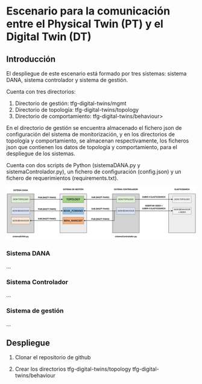 # Escenario para la comunicación entre el Physical Twin (PT) y el Digital Twin (DT)
## Introducción
El despliegue de este escenario está formado por tres sistemas: sistema DANA, sistema controlador y sistema de gestión. 

Cuenta con tres directorios:
1. Directorio de gestión: tfg-digital-twins/mgmt
2. Directorio de topología: tfg-digital-twins/topology
3. Directorio de comportamiento: tfg-digital-twins/behaviour>

En el directorio de gestión se encuentra almacenado el fichero json de configuración del sistema de monitorización, y en los directorios de topología y comportamiento, se almacenan respectivamente, los ficheros json que contienen los datos de topología y comportamiento, para el despliegue de los sistemas.

Cuenta con dos scripts de Python (sistemaDANA.py y sistemaControlador.py), un fichero de configuración (config.json) y un fichero de requerimientos (requirements.txt).

![Diagrama del escenario](assets/images/escenario.png)

### Sistema DANA
...

### Sistema Controlador
...

### Sistema de gestión
...

## Despliegue

1. Clonar el repositorio de github

2. Crear los directorios 
    tfg-digital-twins/topology
    tfg-digital-twins/behaviour